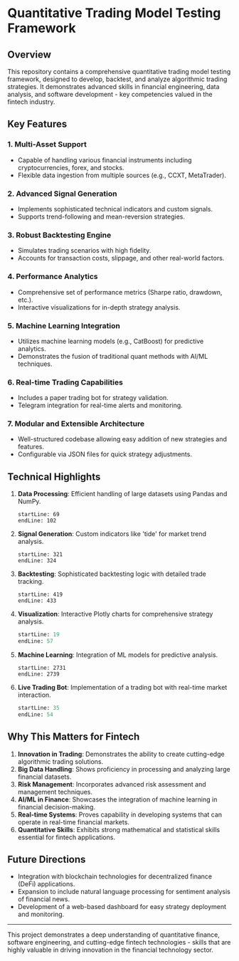# Quantitative Trading Model Testing Framework

## Overview

This repository contains a comprehensive quantitative trading model testing framework, designed to develop, backtest, and analyze algorithmic trading strategies. It demonstrates advanced skills in financial engineering, data analysis, and software development - key competencies valued in the fintech industry.

## Key Features

### 1. Multi-Asset Support
- Capable of handling various financial instruments including cryptocurrencies, forex, and stocks.
- Flexible data ingestion from multiple sources (e.g., CCXT, MetaTrader).

### 2. Advanced Signal Generation
- Implements sophisticated technical indicators and custom signals.
- Supports trend-following and mean-reversion strategies.

### 3. Robust Backtesting Engine
- Simulates trading scenarios with high fidelity.
- Accounts for transaction costs, slippage, and other real-world factors.

### 4. Performance Analytics
- Comprehensive set of performance metrics (Sharpe ratio, drawdown, etc.).
- Interactive visualizations for in-depth strategy analysis.

### 5. Machine Learning Integration
- Utilizes machine learning models (e.g., CatBoost) for predictive analytics.
- Demonstrates the fusion of traditional quant methods with AI/ML techniques.

### 6. Real-time Trading Capabilities
- Includes a paper trading bot for strategy validation.
- Telegram integration for real-time alerts and monitoring.

### 7. Modular and Extensible Architecture
- Well-structured codebase allowing easy addition of new strategies and features.
- Configurable via JSON files for quick strategy adjustments.

## Technical Highlights

1. **Data Processing**: Efficient handling of large datasets using Pandas and NumPy.
   ```python:crypto.ipynb
   startLine: 69
   endLine: 102
   ```

2. **Signal Generation**: Custom indicators like 'tide' for market trend analysis.
   ```python:BTC_Tide.ipynb
   startLine: 321
   endLine: 324
   ```

3. **Backtesting**: Sophisticated backtesting logic with detailed trade tracking.
   ```python:BTC_Tide.ipynb
   startLine: 419
   endLine: 433
   ```

4. **Visualization**: Interactive Plotly charts for comprehensive strategy analysis.
   ```python:performance_analytics/plots.py
   startLine: 19
   endLine: 57
   ```

5. **Machine Learning**: Integration of ML models for predictive analysis.
   ```python:BTC_Tide.ipynb
   startLine: 2731
   endLine: 2739
   ```

6. **Live Trading Bot**: Implementation of a trading bot with real-time market interaction.
   ```python:main/Trading_Bot.py
   startLine: 35
   endLine: 54
   ```

## Why This Matters for Fintech

1. **Innovation in Trading**: Demonstrates the ability to create cutting-edge algorithmic trading solutions.
2. **Big Data Handling**: Shows proficiency in processing and analyzing large financial datasets.
3. **Risk Management**: Incorporates advanced risk assessment and management techniques.
4. **AI/ML in Finance**: Showcases the integration of machine learning in financial decision-making.
5. **Real-time Systems**: Proves capability in developing systems that can operate in real-time financial markets.
6. **Quantitative Skills**: Exhibits strong mathematical and statistical skills essential for fintech applications.

## Future Directions

- Integration with blockchain technologies for decentralized finance (DeFi) applications.
- Expansion to include natural language processing for sentiment analysis of financial news.
- Development of a web-based dashboard for easy strategy deployment and monitoring.

---

This project demonstrates a deep understanding of quantitative finance, software engineering, and cutting-edge fintech technologies - skills that are highly valuable in driving innovation in the financial technology sector.
